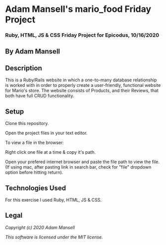 # Adam Mansell's mario_food Friday Project

### Ruby, HTML, JS & CSS Friday Project for Epicodus, 10/16/2020

## **By Adam Mansell**

## Description
This is a Ruby/Rails website in which a one-to-many database relationship is worked with in order to properly create a user-friendly, functional website for Mario's store. The website consists of Products, and their Reviews, that both have full CRUD functionality.

## Setup
Clone this repository.

Open the project files in your text editor.

To view a file in the browser:

Right click one file at a time & copy it's path.

Open your prefered internet browser and paste the file path to view the file.
(If using mac, after pasting link in search bar, check for "file" dropdown option before hitting return).

## Technologies Used
For this exercise I used Ruby, HTML, JS & CSS.

## Legal
_Copyright (c) 2020 Adam Mansell_


_This software is licensed under the MIT license._